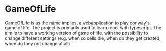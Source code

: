 # GameOfLife

GameOfLife is as the name implies, a webapplication to play conway's game of life. The project is primarily used to learn react with typescript. The aim is to have a working version of game of life, with the possibility to change different settings (e.g. when do cells die, when do they get created, when do they not change at all)
